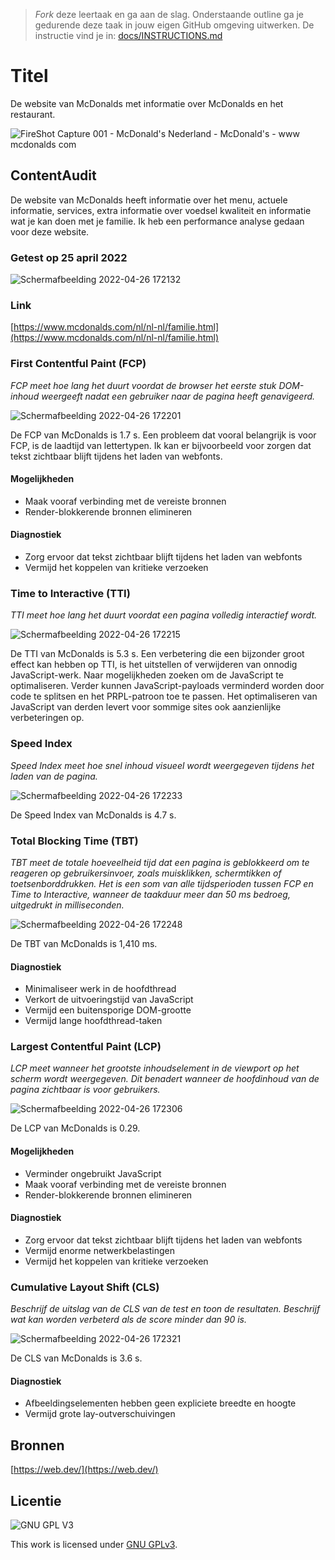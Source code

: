 > _Fork_ deze leertaak en ga aan de slag. Onderstaande outline ga je gedurende deze taak in jouw eigen GitHub omgeving uitwerken. De instructie vind je in: [docs/INSTRUCTIONS.md](docs/INSTRUCTIONS.md)

# Titel
De website van McDonalds met informatie over McDonalds en het restaurant.

![FireShot Capture 001 - McDonald's Nederland - McDonald's - www mcdonalds com](https://user-images.githubusercontent.com/69635977/165350033-2da92542-29e2-4be8-90ff-88bf9e846b83.png)

## ContentAudit
De website van McDonalds heeft informatie over het menu, actuele informatie, services, extra informatie over voedsel kwaliteit en informatie wat je kan doen met je familie. Ik heb een performance analyse gedaan voor deze website.

### Getest op 25 april 2022
![Schermafbeelding 2022-04-26 172132](https://user-images.githubusercontent.com/69635977/165336369-a1fc4b34-5761-49c8-9e14-53391fdc987c.png)

### Link
[https://www.mcdonalds.com/nl/nl-nl/familie.html](https://www.mcdonalds.com/nl/nl-nl/familie.html)

### First Contentful Paint (FCP)
*FCP meet hoe lang het duurt voordat de browser het eerste stuk DOM-inhoud weergeeft nadat een gebruiker naar de pagina heeft genavigeerd.*

![Schermafbeelding 2022-04-26 172201](https://user-images.githubusercontent.com/69635977/165336442-5c3ba9dc-d4f7-4bc8-aa77-3107d12d2ec8.png)

De FCP van McDonalds is 1.7 s. Een probleem dat vooral belangrijk is voor FCP, is de laadtijd van lettertypen. Ik kan er bijvoorbeeld voor zorgen dat tekst zichtbaar blijft tijdens het laden van webfonts.

#### Mogelijkheden
- Maak vooraf verbinding met de vereiste bronnen
- Render-blokkerende bronnen elimineren

#### Diagnostiek
- Zorg ervoor dat tekst zichtbaar blijft tijdens het laden van webfonts
- Vermijd het koppelen van kritieke verzoeken

### Time to Interactive (TTI)
*TTI meet hoe lang het duurt voordat een pagina volledig interactief wordt.*

![Schermafbeelding 2022-04-26 172215](https://user-images.githubusercontent.com/69635977/165336466-6de0b2e6-a9ba-4966-a11e-5ee3325f905d.png)

De TTI van McDonalds is 5.3 s. Een verbetering die een bijzonder groot effect kan hebben op TTI, is het uitstellen of verwijderen van onnodig JavaScript-werk. Naar mogelijkheden zoeken om de JavaScript te optimaliseren. Verder kunnen JavaScript-payloads verminderd worden door code te splitsen en het PRPL-patroon toe te passen. Het optimaliseren van JavaScript van derden levert voor sommige sites ook aanzienlijke verbeteringen op.

### Speed Index
*Speed Index meet hoe snel inhoud visueel wordt weergegeven tijdens het laden van de pagina.*

![Schermafbeelding 2022-04-26 172233](https://user-images.githubusercontent.com/69635977/165336491-16ec1bca-d9bf-408e-8742-76bece13101f.png)

De Speed Index van McDonalds is 4.7 s.

### Total Blocking Time (TBT)
*TBT meet de totale hoeveelheid tijd dat een pagina is geblokkeerd om te reageren op gebruikersinvoer, zoals muisklikken, schermtikken of toetsenborddrukken. Het is een som van alle tijdsperioden tussen FCP en Time to Interactive, wanneer de taakduur meer dan 50 ms bedroeg, uitgedrukt in milliseconden.*

![Schermafbeelding 2022-04-26 172248](https://user-images.githubusercontent.com/69635977/165336532-1d6eeb91-d91d-41ce-8efc-c0d91c806219.png)

De TBT van McDonalds is 1,410 ms.

#### Diagnostiek
- Minimaliseer werk in de hoofdthread
- Verkort de uitvoeringstijd van JavaScript
- Vermijd een buitensporige DOM-grootte
- Vermijd lange hoofdthread-taken

### Largest Contentful Paint (LCP)
*LCP meet wanneer het grootste inhoudselement in de viewport op het scherm wordt weergegeven. Dit benadert wanneer de hoofdinhoud van de pagina zichtbaar is voor gebruikers.*

![Schermafbeelding 2022-04-26 172306](https://user-images.githubusercontent.com/69635977/165336550-c568405a-ccfb-4dd1-b924-c9d00b5af628.png)

De LCP van McDonalds is 0.29.

#### Mogelijkheden
- Verminder ongebruikt JavaScript
- Maak vooraf verbinding met de vereiste bronnen
- Render-blokkerende bronnen elimineren

#### Diagnostiek
- Zorg ervoor dat tekst zichtbaar blijft tijdens het laden van webfonts
- Vermijd enorme netwerkbelastingen
- Vermijd het koppelen van kritieke verzoeken

### Cumulative Layout Shift (CLS)
_Beschrijf de uitslag van de CLS van de test en toon de resultaten. Beschrijf wat kan worden verbeterd als de score minder dan 90 is._

![Schermafbeelding 2022-04-26 172321](https://user-images.githubusercontent.com/69635977/165336573-ecb47bea-28c1-4f99-8d97-c6d693f294da.png)

De CLS van McDonalds is 3.6 s.

#### Diagnostiek
- Afbeeldingselementen hebben geen expliciete breedte en hoogte
- Vermijd grote lay-outverschuivingen

## Bronnen
[https://web.dev/](https://web.dev/)

## Licentie

![GNU GPL V3](https://www.gnu.org/graphics/gplv3-127x51.png)

This work is licensed under [GNU GPLv3](./LICENSE).
